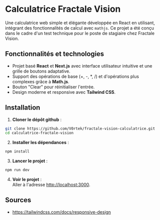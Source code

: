 # Calculatrice Fractale Vision  

Une calculatrice web simple et élégante développée en React en utilisant, intégrant des fonctionnalités de calcul avec `mathjs`. Ce projet a été conçu dans le cadre d'un test technique pour le poste de stagiaire chez Fractale Vision.  

## Fonctionnalités et technologies
- Projet basé **React** et **Next.js** avec interface utilisateur intuitive et une grille de boutons adaptative.  
- Support des opérations de base (+, -, *, /) et d'opérations plus complexes grâce à **Math.js**.
- Bouton "Clear" pour réinitialiser l'entrée.  
- Design moderne et responsive avec **Tailwind CSS**.  

## Installation  

1. **Cloner le dépôt github** :  
```bash
git clone https://github.com/V0rtek/fractale-vision-calculatrice.git
cd calculatrice-fractale-vision
```
2. **Installer les dépendances** :  
```bash
npm install
```
3. **Lancer le projet** :  
```bash
npm run dev
```
4. **Voir le projet** :  
Aller à l'adresse [http://localhost:3000](http://localhost:3000).

## Sources
* https://tailwindcss.com/docs/responsive-design
